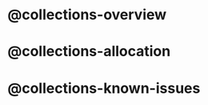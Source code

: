 # @collections-overview
  <!-- [Collections Overview](index.md) -->
# @collections-allocation
  <!-- [Using unmanaged memory](allocation.md) -->
# @collections-known-issues
  <!-- [Known issues](issues.md) -->
